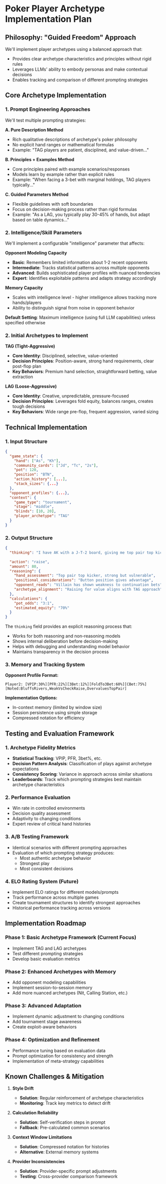 # Poker Player Archetype Implementation Plan

## Philosophy: "Guided Freedom" Approach

We'll implement player archetypes using a balanced approach that:
- Provides clear archetype characteristics and principles without rigid rules
- Leverages LLMs' ability to embody personas and make contextual decisions
- Enables tracking and comparison of different prompting strategies

## Core Archetype Implementation

### 1. Prompt Engineering Approaches

We'll test multiple prompting strategies:

**A. Pure Description Method**
- Rich qualitative descriptions of archetype's poker philosophy 
- No explicit hand ranges or mathematical formulas
- Example: "TAG players are patient, disciplined, and value-driven..."

**B. Principles + Examples Method**
- Core principles paired with example scenarios/responses
- Models learn by example rather than explicit rules
- Example: "When facing a 3-bet with marginal holdings, TAG players typically..."

**C. Guided Parameters Method**
- Flexible guidelines with soft boundaries
- Focus on decision-making process rather than rigid formulas
- Example: "As a LAG, you typically play 30-45% of hands, but adapt based on table dynamics..."

### 2. Intelligence/Skill Parameters

We'll implement a configurable "intelligence" parameter that affects:

**Opponent Modeling Capacity**
- **Basic**: Remembers limited information about 1-2 recent opponents
- **Intermediate**: Tracks statistical patterns across multiple opponents
- **Advanced**: Builds sophisticated player profiles with nuanced tendencies
- **Expert**: Identifies exploitable patterns and adapts strategy accordingly

**Memory Capacity**
- Scales with intelligence level - higher intelligence allows tracking more hands/players
- Ability to distinguish signal from noise in opponent behavior

**Default Setting**: Maximum intelligence (using full LLM capabilities) unless specified otherwise

### 2. Initial Archetypes to Implement

**TAG (Tight-Aggressive)**
- **Core Identity**: Disciplined, selective, value-oriented
- **Decision Principles**: Position-aware, strong hand requirements, clear post-flop plan
- **Key Behaviors**: Premium hand selection, straightforward betting, value extraction

**LAG (Loose-Aggressive)**
- **Core Identity**: Creative, unpredictable, pressure-focused
- **Decision Principles**: Leverages fold equity, balances ranges, creates tough decisions
- **Key Behaviors**: Wide range pre-flop, frequent aggression, varied sizing

## Technical Implementation

### 1. Input Structure
```json
{
  "game_state": {
    "hand": ["As", "Kh"],
    "community_cards": ["Jd", "Tc", "2s"],
    "pot": 120,
    "position": "BTN",
    "action_history": [...],
    "stack_sizes": {...}
  },
  "opponent_profiles": {...},
  "context": {
    "game_type": "tournament",
    "stage": "middle",
    "blinds": [10, 20],
    "player_archetype": "TAG"
  }
}
```

### 2. Output Structure
```json
{
  "thinking": "I have AK with a J-T-2 board, giving me top pair top kicker. I'm in position on the button which is advantageous. Villain has folded to continuation bets in similar spots. The pot is 120 and effective stacks are still deep. My hand is strong but vulnerable to draws. As a TAG player, this is a clear value betting spot where I should protect my hand and extract value.",
  
  "action": "raise",
  "amount": 80,
  "reasoning": {
    "hand_assessment": "Top pair top kicker, strong but vulnerable",
    "positional_considerations": "Button position gives advantage",
    "opponent_reads": "Villain has shown weakness to continuation bets",
    "archetype_alignment": "Raising for value aligns with TAG approach"
  },
  "calculations": {
    "pot_odds": "3:1",
    "estimated_equity": "70%"
  }
}
```

The `thinking` field provides an explicit reasoning process that:
- Works for both reasoning and non-reasoning models
- Shows internal deliberation before decision-making
- Helps with debugging and understanding model behavior
- Maintains transparency in the decision process

### 3. Memory and Tracking System

**Opponent Profile Format:**
```
Player2: [VPIP:30%][PFR:22%][3Bet:12%][FoldTo3Bet:60%][CBet:75%]
[Noted:BluffsRivers,WeakVsCheckRaise,OvervaluesTopPair]
```

**Implementation Options:**
- In-context memory (limited by window size)
- Session persistence using simple storage
- Compressed notation for efficiency

## Testing and Evaluation Framework

### 1. Archetype Fidelity Metrics
- **Statistical Tracking**: VPIP, PFR, 3bet%, etc.
- **Decision Pattern Analysis**: Classification of plays against archetype expectations
- **Consistency Scoring**: Variance in approach across similar situations
- **Leaderboards**: Track which prompting strategies best maintain archetype characteristics

### 2. Performance Evaluation
- Win rate in controlled environments
- Decision quality assessment
- Adaptivity to changing conditions
- Expert review of critical hand histories

### 3. A/B Testing Framework
- Identical scenarios with different prompting approaches
- Evaluation of which prompting strategy produces:
  - Most authentic archetype behavior
  - Strongest play
  - Most consistent decisions

### 4. ELO Rating System (Future)
- Implement ELO ratings for different models/prompts
- Track performance across multiple games
- Create tournament structures to identify strongest approaches
- Historical performance tracking across versions

## Implementation Roadmap

### Phase 1: Basic Archetype Framework (Current Focus)
- Implement TAG and LAG archetypes
- Test different prompting strategies
- Develop basic evaluation metrics

### Phase 2: Enhanced Archetypes with Memory
- Add opponent modeling capabilities
- Implement session-to-session memory
- Add more nuanced archetypes (Nit, Calling Station, etc.)

### Phase 3: Advanced Adaptation
- Implement dynamic adjustment to changing conditions
- Add tournament stage awareness
- Create exploit-aware behaviors

### Phase 4: Optimization and Refinement
- Performance tuning based on evaluation data
- Prompt optimization for consistency and strength
- Implementation of meta-strategy capabilities

## Known Challenges & Mitigation

1. **Style Drift**
   - **Solution**: Regular reinforcement of archetype characteristics
   - **Monitoring**: Track key metrics to detect drift

2. **Calculation Reliability**
   - **Solution**: Self-verification steps in prompt
   - **Fallback**: Pre-calculated common scenarios

3. **Context Window Limitations**
   - **Solution**: Compressed notation for histories
   - **Alternative**: External memory systems

4. **Provider Inconsistencies**
   - **Solution**: Provider-specific prompt adjustments
   - **Testing**: Cross-provider comparison framework